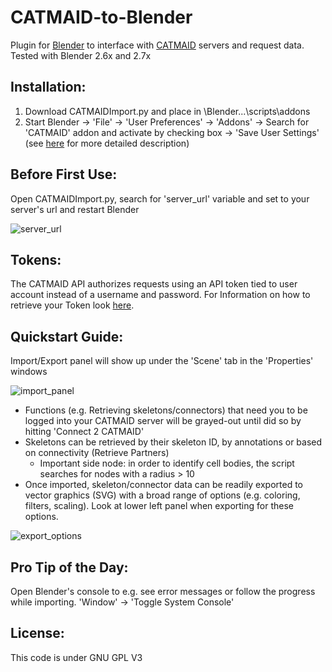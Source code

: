 CATMAID-to-Blender
==================

Plugin for [Blender](www.blender.org "Blender Homepage") to interface with [CATMAID](https://github.com/acardona/CATMAID "CATMAID Repo") servers and request data. Tested with Blender 2.6x and 2.7x

## Installation:
1. Download CATMAIDImport.py and place in \Blender\...\scripts\addons
2. Start Blender -> 'File' -> 'User Preferences' -> 'Addons' -> Search for 'CATMAID' addon and activate by checking box -> 'Save User Settings' (see [here](http://wiki.blender.org/index.php/Doc:2.6/Manual/Extensions/Python/Add-Ons) for more detailed description)

## Before First Use:
Open CATMAIDImport.py, search for 'server_url' variable and set to your server's url and restart Blender

![server_url](https://cloud.githubusercontent.com/assets/7161148/5357317/7ab20c38-7fa6-11e4-82d7-3b7d3e039a69.PNG)

## Tokens:
The CATMAID API authorizes requests using an API token tied to user account instead of a username and password.
For Information on how to retrieve your Token look [here](http://catmaid.github.io/dev/api.html#api-token).

## Quickstart Guide:
Import/Export panel will show up under the 'Scene' tab in the 'Properties' windows

![import_panel](https://cloud.githubusercontent.com/assets/7161148/5356718/c244a7a6-7f9f-11e4-8cef-b69b3cf20b32.PNG)

- Functions (e.g. Retrieving skeletons/connectors) that need you to be logged into your CATMAID server will be grayed-out until did so by hitting 'Connect 2 CATMAID'
- Skeletons can be retrieved by their skeleton ID, by annotations or based on connectivity (Retrieve Partners)
  - Important side node: in order to identify cell bodies, the script searches for nodes with a radius > 10
- Once imported, skeleton/connector data can be readily exported to vector graphics (SVG) with a broad range of options (e.g. coloring, filters, scaling). Look at lower left panel when exporting for these options.

![export_options](https://cloud.githubusercontent.com/assets/7161148/5356716/bf994da4-7f9f-11e4-8e10-c5c628baab47.PNG)

## Pro Tip of the Day:
Open Blender's console to e.g. see error messages or follow the progress while importing.
'Window' -> 'Toggle System Console'

## License:
This code is under GNU GPL V3
